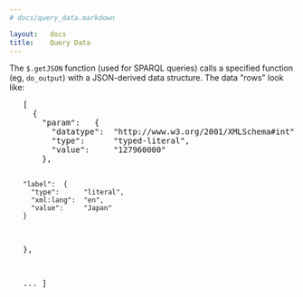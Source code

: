 ```yaml
---
# docs/query_data.markdown

layout:   docs
title:    Query Data
---
```


The `$.getJSON` function (used for SPARQL queries) calls a specified
function (eg, `do_output`) with a JSON-derived data structure.
The data "rows" look like:

<ul>
  <pre>
[
  {
    "param":   {
      "datatype":  "http://www.w3.org/2001/XMLSchema#int",
      "type":      "typed-literal",
      "value":     "127960000"
    },

    "label":  {
      "type":      "literal",
      "xml:lang":  "en",
      "value":     "Japan"
    }
  },

  ...
]
  </pre>
</ul>